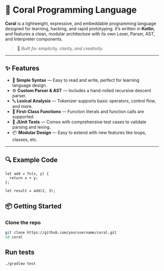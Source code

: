 # 🪸 Coral Programming Language

**Coral** is a lightweight, expressive, and embeddable programming language designed for learning, hacking, and rapid prototyping. It’s written in **Kotlin**, and features a clean, modular architecture with its own Lexer, Parser, AST, and Interpreter components.

> 🌊 *Built for simplicity, clarity, and creativity.*

---

## ✨ Features

- 🧠 **Simple Syntax** — Easy to read and write, perfect for learning language design.
- ⚙️ **Custom Parser & AST** — Includes a hand-rolled recursive descent parser.
- 🔤 **Lexical Analysis** — Tokenizer supports basic operators, control flow, and more.
- 🧩 **First-Class Functions** — Function literals and function calls are supported.
- 🧪 **JUnit Tests** — Comes with comprehensive test cases to validate parsing and lexing.
- 📦 **Modular Design** — Easy to extend with new features like loops, classes, etc.

---

## 🔍 Example Code

```coral
let add = fn(x, y) {
  return x + y;
};

let result = add(2, 3);
```

## 📦 Getting Started

### Clone the repo

```bash
git clone https://github.com/yourusername/coral.git
cd coral
```

## Run tests
```bash
./gradlew test
```

